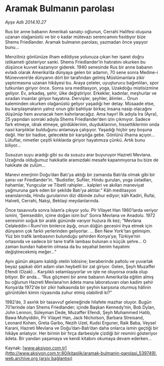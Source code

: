 # Aramak Bulmanın parolası

*Ayşe Adlı 2014.10.27*

<div class="pNewsDetailMainContent ctx_content" itemprop="articleBody">
 <p>
  Rus bir anne babanın Amerikalı sanatçı oğlunun, Cerrahi Halifesi oluşuna uzanan olağanüstü ve bir o kadar mütevazı serencamını fısıldıyor bize Shems Friedlander. Aramak bulmanın parolası, yazmadan önce yaşıyor bunu...
 </p>
 <p>
  Menziliniz gönlünüze ilham edildiyse yolunuza çıkan her işaret doğru istikameti gösteriyor sanki. Shems Friedlander’in hatıratını okurken bu düşünce kuvvet kazanıyor giderek. 1940 senesinde Rus bir anne babanın evladı olarak Amerika’da dünyaya gelen bir adamın, 70 sene sonra Medine-i Münevvere’de dünyanın dört bir tarafından gelmiş Müslümanlara zikir yaptırmasına uzanan hikâyesi bu. Araya çeteler, uyuşturucu bağımlıları, spor tutkunları giriyor önce. Sonra sıra meditasyon, yoga, Uzakdoğu mistisizmine geliyor. Ev, arkadaş, şehir, ülke değiştiriyor. Erkekler, kadınlar, meşhurlar ve sıradan insanlar giriyor hayatına. Dervişler, şeyhler, âlimler... Onun kaleminden okurken olağanüstü geliyor yaşadığı her detay. Müsaade etse, bu karşılaşmaların yalnız onun gibi bahtiyar birkaç insana nasip olacağını düşünüp hem avunacak hem kahırlanacağız. Ama hayır! İlk adıyla İra (Ayra), 25 yaşından sonraki adıyla Shems Friedlander’den izin çıkmıyor. Sadece fark etmeye, idrak etmeye, gördüklerinin, duyduklarının, hissettiklerinin onda nasıl karşılıklar bulduğunu anlamaya çalışıyor. Yaşadığı hiçbir şey boşuna değil. Her bir hadise, gelecekte bir karşılığa gebe. Gönlünü ilhama açıyor... Lütuflar, nimetler çeşitli kılıklarda giriyor hayatımıza çünkü. Artık bunu biliyor...
 </p>
 <p>
  Susuzun suyu aradığı gibi su da susuzu arar buyuruyor Hazreti Mevlana. Uzağında olduğumuz hakikatle aramızdaki mesafe kapanmıyorsa bu bize de hakikate de zulüm...
 </p>
 <p>
  Manevi enerjinin Doğu’dan Batı’ya aktığı bir zamanda Batı’da olmak gibi bir şansı var Friedlander’in. “Budistler, Sufiler, Hindu guruları, yoga üstadları, hahamlar, Yungcular ve Tibetli rahipler... kalpleri ve akılları maneviyat yağmuruna gark eden bir şekilde Batı’ya aktılar.” Kâh meditasyon seanslarında, Hindu gurularının dizi dibinde zuhur ediyor; kâh Kadiri, Rufai, Halveti, Cerrahi, Nakşi, Bektaşi meydanlarında.
 </p>
 <p>
  Önce tasavvufa sonra İslam’a çıkıyor yolu. Pîr Vilayet Han 1960’larda veriyor ismini, ‘Şemseddin, içime doğan isim bu!’ Sonra Mevlana ve Anadolu. 1972 senesinin soğuk bir aralık gününde varıyor huzura ilk kez; “Mevlana Celaleddin-i Rumi’nin binlerce âşığı, onun düğün gecesini ihya etmek için dünyanın çok farklı yerlerinden geliyorlar. ... Ben New York’tan gelmişim. Yüz bin trafik lambasının bulunduğu şehirden Konya’ya; Türkiye’nin ortasında ve sadece bir tane trafik lambası bulunan o küçük şehre... O zaman bundan haberim olmasa da bu seyahat benim hayatımı değiştirecekmiş meğer...”
 </p>
 <p>
  Aynı günün akşamı kaldığı otelin lobisine; beraberinde paltolu ve yuvarlak beyaz şapkalı dört adam olan heybetli bir zat giriyor. Gelen, Şeyh Muzaffer Efendi (Ozak)... Karşılıklı selamlaşıyorlar ve işte ne oluyorsa orada olup bitiyor. Bir anda... “Rus göçmeni bir anne babanın Amerika’da eğitim almış bu oğlunun Hazreti Mevlana’nın âdeta mana laboratuvarı olan kadim şehir Konya’da 1972’de bir zikir halkasında bir şeyhin karşısına oturmuş hâlinin görüntüleri kimin rüyasında zuhur etmiş olabilirdi ki?”
 </p>
 <p>
  1982’de, 3 asırlık bir tasavvuf geleneğinde hilafete mazhar oluyor. Bugün 70’lerinde olan Shems Friedlander; içinde Başkan Kennedy’nin, Bob Dylan, John Lennon, Süleyman Dede, Muzaffer Efendi, Şeyh Muhammed Hatib, Bawa Muhyiddin, Pir Vilayet Han, Jack Nicholson, Barbara Streisand, Leonard Kohen, Greta Garbo, Nezih Uzel, Kudsi Erguner, Raik Baba, Veysel Karani, Hazreti Mevlana ve Doğu’dan-Batı’dan daha onlarca ismin geçtiği bir hikâye anlatıyor. Her birinin bir fırça darbesiyle çizdiği bir resmini gösteriyor âdeta. Bir yandan yaşamaya ve kendi kitabını okumaya devam ederken...
 </p>
 <p>
 </p>
</div>


Kaynak: [www.aksiyon.com.tr](http://www.aksiyon.com.tr:80/kitaplik/aramak-bulmanin-parolasi_539749), [web.archive.org (arşiv bağlantısı)](http://web.archive.org/web/20160117123030/http://www.aksiyon.com.tr:80/kitaplik/aramak-bulmanin-parolasi_539749)
